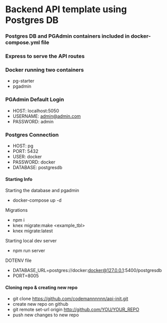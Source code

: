 # Backend API template using Postgres DB

### Postgres DB and PGAdmin containers included in docker-compose.yml file

### Express to serve the API routes

### Docker running two containers

- pg-starter
- pgadmin

### PGAdmin Default Login

- HOST: localhost:5050
- USERNAME: admin@admin.com
- PASSWORD: admin

### Postgres Connection

- HOST: pg
- PORT: 5432
- USER: docker
- PASSWORD: docker
- DATABASE: postgresdb

#### Starting Info

Starting the database and pgadmin

- docker-compose up -d

Migrations

- npm i
- knex migrate:make <example_tbl>
- knex migrate:latest

Starting local dev server

- npm run server

DOTENV file

- DATABASE_URL=postgres://docker:docker@127.0.0.1:5400/postgresdb
- PORT=8005

#### Cloning repo & creating new repo

- git clone https://github.com/codemannnnnn/api-init.git
- create new repo on github
- git remote set-url origin http://github.com/YOU/YOUR_REPO
- push new changes to new repo

